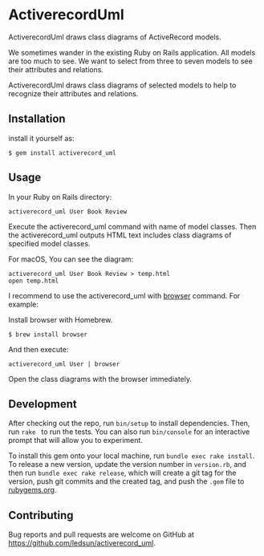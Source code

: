 # ActiverecordUml

ActiverecordUml draws class diagrams of ActiveRecord models.

We sometimes wander in the existing Ruby on Rails application.
All models are too much to see.
We want to select from three to seven models to see their attributes and relations.

ActiverecordUml draws class diagrams of selected models to help to recognize their attributes and relations.

## Installation

install it yourself as:

    $ gem install activerecord_uml

## Usage

In your Ruby on Rails directory:

```
activerecord_uml User Book Review
```

Execute the activerecord_uml command with name of model classes.
Then the activerecord_uml outputs HTML text includes class diagrams of specified model classes. 

For macOS, You can see the diagram:
```
activerecord_uml User Book Review > temp.html
open temp.html
```

I recommend to use the activerecord_uml with [browser](https://gist.github.com/defunkt/318247) command.
For example:

Install browser with Homebrew.

```
$ brew install browser
```

And then execute:

```
activerecord_uml User | browser
```

Open the class diagrams with the browser immediately.

## Development

After checking out the repo, run `bin/setup` to install dependencies. Then, run `rake ` to run the tests. You can also run `bin/console` for an interactive prompt that will allow you to experiment.

To install this gem onto your local machine, run `bundle exec rake install`. To release a new version, update the version number in `version.rb`, and then run `bundle exec rake release`, which will create a git tag for the version, push git commits and the created tag, and push the `.gem` file to [rubygems.org](https://rubygems.org).

## Contributing

Bug reports and pull requests are welcome on GitHub at https://github.com/ledsun/activerecord_uml.
